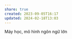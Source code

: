 ```yaml
---
share: true
created: 2023-09-05T16:17
updated: 2024-02-18T13:03
---
```


Máy học, mô hình ngôn ngữ lớn